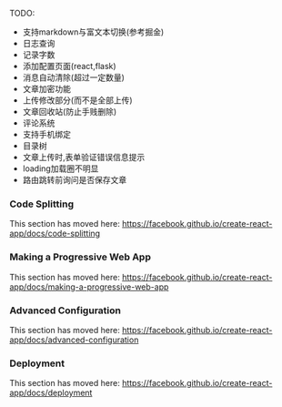 TODO:
- 支持markdown与富文本切换(参考掘金)
- 日志查询
- 记录字数
- 添加配置页面(react,flask)
- 消息自动清除(超过一定数量)
- 文章加密功能
- 上传修改部分(而不是全部上传)
- 文章回收站(防止手贱删除)
- 评论系统
- 支持手机绑定
- 目录树
- 文章上传时,表单验证错误信息提示
- loading加载圈不明显
- 路由跳转前询问是否保存文章


### Code Splitting

This section has moved here: https://facebook.github.io/create-react-app/docs/code-splitting


### Making a Progressive Web App

This section has moved here: https://facebook.github.io/create-react-app/docs/making-a-progressive-web-app

### Advanced Configuration

This section has moved here: https://facebook.github.io/create-react-app/docs/advanced-configuration

### Deployment

This section has moved here: https://facebook.github.io/create-react-app/docs/deployment
